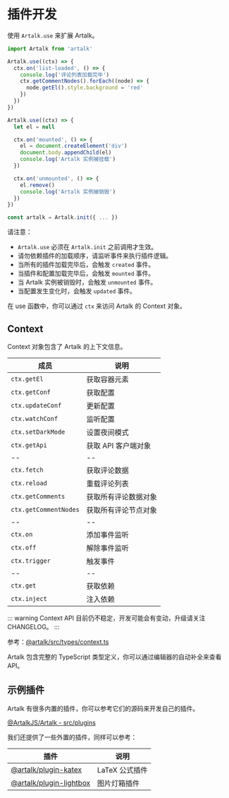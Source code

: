 # 插件开发

使用 `Artalk.use` 来扩展 Artalk。

```js
import Artalk from 'artalk'

Artalk.use((ctx) => {
  ctx.on('list-loaded', () => {
    console.log('评论列表加载完毕')
    ctx.getCommentNodes().forEach((node) => {
      node.getEl().style.background = 'red'
    })
  })
})

Artalk.use((ctx) => {
  let el = null

  ctx.on('mounted', () => {
    el = document.createElement('div')
    document.body.appendChild(el)
    console.log('Artalk 实例被挂载')
  })

  ctx.on('unmounted', () => {
    el.remove()
    console.log('Artalk 实例被销毁')
  })
})

const artalk = Artalk.init({ ... })
```

请注意：

- `Artalk.use` 必须在 `Artalk.init` 之前调用才生效。
- 请勿依赖插件的加载顺序，请监听事件来执行插件逻辑。
- 当所有的插件加载完毕后，会触发 `created` 事件。
- 当插件和配置加载完毕后，会触发 `mounted` 事件。
- 当 Artalk 实例被销毁时，会触发 `unmounted` 事件。
- 当配置发生变化时，会触发 `updated` 事件。

在 use 函数中，你可以通过 `ctx` 来访问 Artalk 的 Context 对象。

## Context

Context 对象包含了 Artalk 的上下文信息。

| 成员                  | 说明                 |
| --------------------- | -------------------- |
| `ctx.getEl`           | 获取容器元素         |
| `ctx.getConf`         | 获取配置             |
| `ctx.updateConf`      | 更新配置             |
| `ctx.watchConf`       | 监听配置             |
| `ctx.setDarkMode`     | 设置夜间模式         |
| `ctx.getApi`          | 获取 API 客户端对象  |
| --                    | --                   |
| `ctx.fetch`           | 获取评论数据         |
| `ctx.reload`          | 重载评论列表         |
| `ctx.getComments`     | 获取所有评论数据对象 |
| `ctx.getCommentNodes` | 获取所有评论节点对象 |
| --                    | --                   |
| `ctx.on`              | 添加事件监听         |
| `ctx.off`             | 解除事件监听         |
| `ctx.trigger`         | 触发事件             |
| --                    | --                   |
| `ctx.get`             | 获取依赖             |
| `ctx.inject`          | 注入依赖             |

::: warning
Context API 目前仍不稳定，开发可能会有变动，升级请关注 CHANGELOG。
:::

参考：[@artalk/src/types/context.ts](https://github.com/ArtalkJS/Artalk/blob/master/ui/artalk/src/types/context.ts)

Artalk 包含完整的 TypeScript 类型定义，你可以通过编辑器的自动补全来查看 API。

## 示例插件

Artalk 有很多内置的插件，你可以参考它们的源码来开发自己的插件。

[@ArtalkJS/Artalk - src/plugins](https://github.com/ArtalkJS/Artalk/tree/master/ui/artalk/src/plugins)

我们还提供了一些外置的插件，同样可以参考：

| 插件                                                                                         | 说明           |
| -------------------------------------------------------------------------------------------- | -------------- |
| [@artalk/plugin-katex](https://github.com/ArtalkJS/Artalk/tree/master/ui/plugin-katex)       | LaTeX 公式插件 |
| [@artalk/plugin-lightbox](https://github.com/ArtalkJS/Artalk/tree/master/ui/plugin-lightbox) | 图片灯箱插件   |
